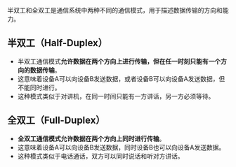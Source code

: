 半双工和全双工是通信系统中两种不同的通信模式，用于描述数据传输的方向和能力。

## 半双工（Half-Duplex）

- 半双工通信模式**允许数据在两个方向上进行传输，但在任一时刻只能有一个方向的数据传输**。
- 这意味着设备A可以向设备B发送数据，或者设备B可以向设备A发送数据，但不能同时进行。
- 这种模式类似于对讲机，在同一时间只能有一方讲话，另一方必须等待。

## 全双工（Full-Duplex）

- **全双工通信模式允许数据在两个方向上同时进行传输**。
- 这意味着设备A可以向设备B发送数据，同时设备B也可以向设备A发送数据。
- 这种模式类似于电话通话，双方可以同时说话和听对方讲话。